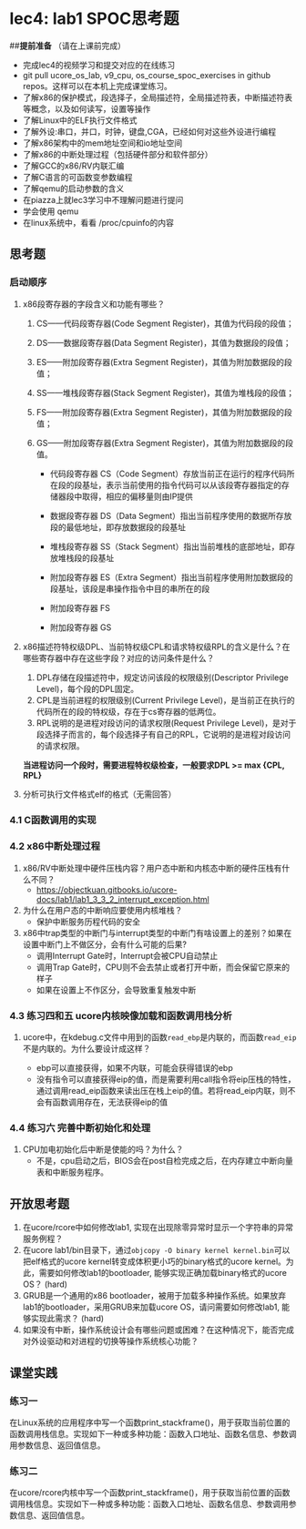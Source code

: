 # lec4: lab1 SPOC思考题

##**提前准备**
（请在上课前完成）

 - 完成lec4的视频学习和提交对应的在线练习
 - git pull ucore_os_lab, v9_cpu, os_course_spoc_exercises in github repos。这样可以在本机上完成课堂练习。
 - 了解x86的保护模式，段选择子，全局描述符，全局描述符表，中断描述符表等概念，以及如何读写，设置等操作
 - 了解Linux中的ELF执行文件格式
 - 了解外设:串口，并口，时钟，键盘,CGA，已经如何对这些外设进行编程
 - 了解x86架构中的mem地址空间和io地址空间
 - 了解x86的中断处理过程（包括硬件部分和软件部分）
 - 了解GCC的x86/RV内联汇编
 - 了解C语言的可函数变参数编程
 - 了解qemu的启动参数的含义
 - 在piazza上就lec3学习中不理解问题进行提问
 - 学会使用 qemu
 - 在linux系统中，看看 /proc/cpuinfo的内容

## 思考题

### 启动顺序

1. x86段寄存器的字段含义和功能有哪些？

   1. CS——代码段寄存器(Code Segment Register)，其值为代码段的段值； 

   2. DS——数据段寄存器(Data Segment Register)，其值为数据段的段值； 

   3. ES——附加段寄存器(Extra Segment Register)，其值为附加数据段的段值； 

   4. SS——堆栈段寄存器(Stack Segment Register)，其值为堆栈段的段值； 

   5. FS——附加段寄存器(Extra Segment Register)，其值为附加数据段的段值； 

   6. GS——附加段寄存器(Extra Segment Register)，其值为附加数据段的段值。

      - 代码段寄存器 CS（Code Segment）存放当前正在运行的程序代码所在段的段基址，表示当前使用的指令代码可以从该段寄存器指定的存储器段中取得，相应的偏移量则由IP提供

      - 数据段寄存器 DS（Data Segment）指出当前程序使用的数据所存放段的最低地址，即存放数据段的段基址

      - 堆栈段寄存器 SS（Stack Segment）指出当前堆栈的底部地址，即存放堆栈段的段基址

      - 附加段寄存器 ES（Extra Segment）指出当前程序使用附加数据段的段基址，该段是串操作指令中目的串所在的段

      - 附加段寄存器 FS

      - 附加段寄存器 GS

2. x86描述符特权级DPL、当前特权级CPL和请求特权级RPL的含义是什么？在哪些寄存器中存在这些字段？对应的访问条件是什么？

   1. DPL存储在段描述符中，规定访问该段的权限级别(Descriptor Privilege Level)，每个段的DPL固定。
   2. CPL是当前进程的权限级别(Current Privilege Level)，是当前正在执行的代码所在的段的特权级，存在于cs寄存器的低两位。
   3.  RPL说明的是进程对段访问的请求权限(Request Privilege Level)，是对于段选择子而言的，每个段选择子有自己的RPL，它说明的是进程对段访问的请求权限。

   __当进程访问一个段时，需要进程特权级检查，一般要求DPL >= max {CPL, RPL}__

3. 分析可执行文件格式elf的格式（无需回答）

### 4.1 C函数调用的实现

### 4.2 x86中断处理过程

1. x86/RV中断处理中硬件压栈内容？用户态中断和内核态中断的硬件压栈有什么不同？
   - https://objectkuan.gitbooks.io/ucore-docs/lab1/lab1_3_3_2_interrupt_exception.html
2. 为什么在用户态的中断响应要使用内核堆栈？
   - 保护中断服务历程代码的安全
3. x86中trap类型的中断门与interrupt类型的中断门有啥设置上的差别？如果在设置中断门上不做区分，会有什么可能的后果?
   - 调用Interrupt Gate时，Interrupt会被CPU自动禁止
   - 调用Trap Gate时，CPU则不会去禁止或者打开中断，而会保留它原来的样子
   - 如果在设置上不作区分，会导致重复触发中断

### 4.3 练习四和五 ucore内核映像加载和函数调用栈分析

1. ucore中，在kdebug.c文件中用到的函数`read_ebp`是内联的，而函数`read_eip`不是内联的。为什么要设计成这样？

   - ebp可以直接获得，如果不内联，可能会获得错误的ebp
   - 没有指令可以直接获得eip的值，而是需要利用call指令将eip压栈的特性，通过调用read_eip函数来读出压在栈上eip的值。若将read_eip内联，则不会有函数调用存在，无法获得eip的值

### 4.4 练习六 完善中断初始化和处理

1. CPU加电初始化后中断是使能的吗？为什么？
   - 不是，cpu启动之后，BIOS会在post自检完成之后，在内存建立中断向量表和中断服务程序。

## 开放思考题

1. 在ucore/rcore中如何修改lab1, 实现在出现除零异常时显示一个字符串的异常服务例程？
2. 在ucore lab1/bin目录下，通过`objcopy -O binary kernel kernel.bin`可以把elf格式的ucore kernel转变成体积更小巧的binary格式的ucore kernel。为此，需要如何修改lab1的bootloader, 能够实现正确加载binary格式的ucore OS？ (hard)
3. GRUB是一个通用的x86 bootloader，被用于加载多种操作系统。如果放弃lab1的bootloader，采用GRUB来加载ucore OS，请问需要如何修改lab1, 能够实现此需求？ (hard)
4. 如果没有中断，操作系统设计会有哪些问题或困难？在这种情况下，能否完成对外设驱动和对进程的切换等操作系统核心功能？

## 课堂实践
### 练习一
在Linux系统的应用程序中写一个函数print_stackframe()，用于获取当前位置的函数调用栈信息。实现如下一种或多种功能：函数入口地址、函数名信息、参数调用参数信息、返回值信息。

### 练习二
在ucore/rcore内核中写一个函数print_stackframe()，用于获取当前位置的函数调用栈信息。实现如下一种或多种功能：函数入口地址、函数名信息、参数调用参数信息、返回值信息。
